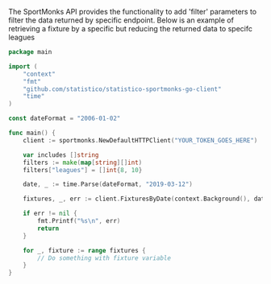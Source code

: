 The SportMonks API provides the functionality to add 'filter' parameters to filter the data returned
by specific endpoint. Below is an example of retrieving a fixture by a specific but reducing the returned
data to specifc leagues

```go
package main

import (
	"context"
	"fmt"
	"github.com/statistico/statistico-sportmonks-go-client"
	"time"
)

const dateFormat = "2006-01-02"

func main() {
	client := sportmonks.NewDefaultHTTPClient("YOUR_TOKEN_GOES_HERE")

	var includes []string
	filters := make(map[string][]int)
	filters["leagues"] = []int{8, 10}

	date, _ := time.Parse(dateFormat, "2019-03-12")

	fixtures, _, err := client.FixturesByDate(context.Background(), date, includes, filters)

	if err != nil {
		fmt.Printf("%s\n", err)
		return
	}

	for _, fixture := range fixtures {
		// Do something with fixture variable
	}
}
```
